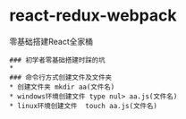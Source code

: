 # react-redux-webpack
零基础搭建React全家桶

```
### 初学者零基础搭建时踩的坑
* 
### 命令行方式创建文件及文件夹
* 创建文件夹 mkdir aa(文件名)
* windows环境创建文件 type nul> aa.js(文件名)
* linux环境创建文件  touch aa.js(文件名)
```
